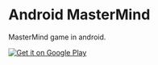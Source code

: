 Android MasterMind
==================

MasterMind game in android.

<a href="https://play.google.com/store/apps/details?id=contagious.games.mastermind">
  <img alt="Get it on Google Play"
       src="http://developer.android.com/images/brand/en_generic_rgb_wo_45.png" />
</a>
